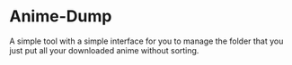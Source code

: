 # Anime-Dump
A simple tool with a simple interface for you to manage the folder that you just put all your downloaded anime without sorting.
